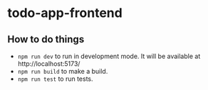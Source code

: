 # todo-app-frontend

## How to do things

* `npm run dev` to run in development mode. It will be available at http://localhost:5173/
* `npm run build` to make a build.
* `npm run test` to run tests.
